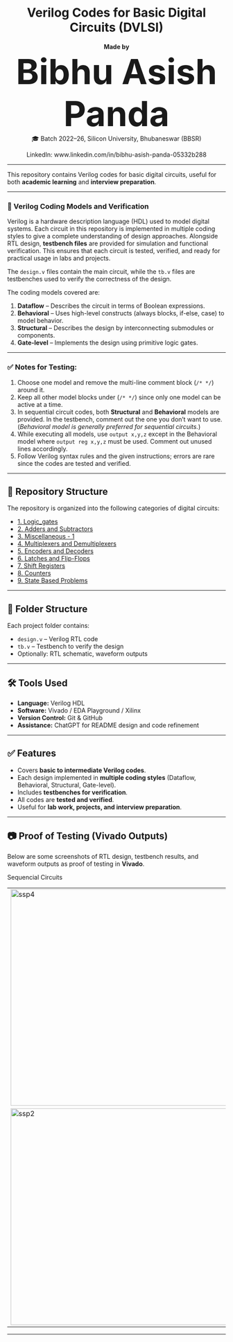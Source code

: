 <h1 align="center"> Verilog Codes for Basic Digital Circuits (DVLSI) </h1>

<p align="center">
  <b>Made by</b><br>
  <span style="font-size:80px"> <b>Bibhu Asish Panda</b> </span><br>
  🎓 Batch 2022–26, Silicon University, Bhubaneswar (BBSR)  
</p>

<p align="center">
  LinkedIn: www.linkedin.com/in/bibhu-asish-panda-05332b288
</p>

---

This repository contains Verilog codes for basic digital circuits, useful for both **academic learning** and **interview preparation**.

---

### 📘 Verilog Coding Models and Verification
Verilog is a hardware description language (HDL) used to model digital systems. Each circuit in this repository is implemented in multiple coding styles to give a complete understanding of design approaches. Alongside RTL design, **testbench files** are provided for simulation and functional verification. This ensures that each circuit is tested, verified, and ready for practical usage in labs and projects.  

The `design.v` files contain the main circuit, while the `tb.v` files are testbenches used to verify the correctness of the design.  

The coding models covered are:  
1. **Dataflow** – Describes the circuit in terms of Boolean expressions.  
2. **Behavioral** – Uses high-level constructs (always blocks, if-else, case) to model behavior.  
3. **Structural** – Describes the design by interconnecting submodules or components.  
4. **Gate-level** – Implements the design using primitive logic gates.  

---

### ✅ Notes for Testing:
1. Choose one model and remove the multi-line comment block (`/* */`) around it.  
2. Keep all other model blocks under (`/* */`) since only one model can be active at a time.  
3. In sequential circuit codes, both **Structural** and **Behavioral** models are provided. In the testbench, comment out the one you don’t want to use. (*Behavioral model is generally preferred for sequential circuits.*)  
4. While executing all models, use `output x,y,z` except in the Behavioral model where `output reg x,y,z` must be used. Comment out unused lines accordingly.  
5. Follow Verilog syntax rules and the given instructions; errors are rare since the codes are tested and verified.  

---

## 📂 Repository Structure  

The repository is organized into the following categories of digital circuits:  

- [1. Logic_gates](./1.%20Logic_gates)  
- [2. Adders and Subtractors](./2.%20Adders%20and%20Subtractors)  
- [3. Miscellaneous - 1](./3.%20Miscellaneous%20-%201)  
- [4. Multiplexers and Demultiplexers](./4.%20Multiplexers%20and%20Demultiplexers)  
- [5. Encoders and Decoders](./5.%20Encoders%20and%20Decoders)  
- [6. Latches and Flip-Flops](./6.%20Latches%20and%20Flip-Flops)  
- [7. Shift Registers](./7.%20Shift%20Registers)  
- [8. Counters](./8.%20Counters)  
- [9. State Based Problems](./9.%20State%20Based%20Problems)  

---

## 📂 Folder Structure

Each project folder contains:
- `design.v` – Verilog RTL code  
- `tb.v` – Testbench to verify the design  
- Optionally: RTL schematic, waveform outputs  

---

## 🛠 Tools Used
- **Language:** Verilog HDL  
- **Software:** Vivado / EDA Playground / Xilinx  
- **Version Control:** Git & GitHub  
- **Assistance:** ChatGPT for README design and code refinement  

---

## ✅ Features
- Covers **basic to intermediate Verilog codes**.  
- Each design implemented in **multiple coding styles** (Dataflow, Behavioral, Structural, Gate-level).  
- Includes **testbenches for verification**.  
- All codes are **tested and verified**.  
- Useful for **lab work, projects, and interview preparation**.  

---

## 📷 Proof of Testing (Vivado Outputs)

Below are some screenshots of RTL design, testbench results, and waveform outputs as proof of testing in **Vivado**.  

<table align="center">
  <tr>
    <td><img width="500" alt="ssp4" src="https://github.com/user-attachments/assets/02b9d263-fe49-4ede-918c-189329898ad7" Xilinx dashboard /></td> 
    <td><img width="500" alt="ssp1" src="https://github.com/user-attachments/assets/4e72139f-1344-4438-8f9f-0398128334d7" Combinational Circuits /></td> 
  </tr>
  <tr>
    <td><img width="500" alt="ssp2" src="https://github.com/user-attachments/assets/bdc0c0f0-8da2-4cc1-95f1-0c3331226c9b" Sequencial Circuits /></td> Sequencial Circuits
    <td><img width="500" alt="ssp3" src="https://github.com/user-attachments/assets/999777f4-422a-4998-871f-bd8ff49ff6a1" State Machines /></td> 
  </tr>
</table>

---

